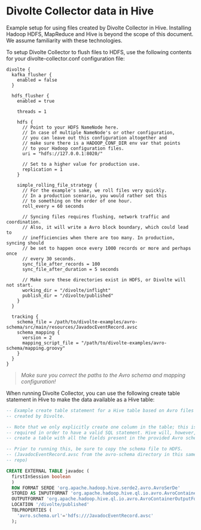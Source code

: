 Divolte Collector data in Hive
==============================

Example setup for using files created by Divolte Collector in Hive. Installing Hadoop HDFS, MapReduce and Hive is beyond the scope of this document. We assume familiarity with these technologies.

To setup Divolte Collector to flush files to HDFS, use the following contents for your divolte-collector.conf configuration file:

```hocon
divolte {
  kafka_flusher {
    enabled = false
  }

  hdfs_flusher {
    enabled = true

    threads = 1

    hdfs {
      // Point to your HDFS NameNode here.
      // In case of multiple NameNode's or other configuration,
      // you can leave out this configuration altogether and
      // make sure there is a HADOOP_CONF_DIR env var that points
      // to your Hadoop configuration files.
      uri = "hdfs://127.0.0.1:8020/"

      // Set to a higher value for production use.
      replication = 1
    }

    simple_rolling_file_strategy {
      // For the example's sake, we roll files very quickly.
      // In a production scenario, you would rather set this
      // to something on the order of one hour.
      roll_every = 60 seconds

      // Syncing files requires flushing, network traffic and coordination.
      // Also, it will write a Avro block boundary, which could lead to
      // inefficiencies when there are too many. In production, syncing should
      // be set to happen once every 1000 records or more and perhaps once
      // every 30 seconds.
      sync_file_after_records = 100
      sync_file_after_duration = 5 seconds

      // Make sure these directories exist in HDFS, or Divolte will not start.
      working_dir = "/divolte/inflight"
      publish_dir = "/divolte/published"
    }
  }

  tracking {
    schema_file = /path/to/divolte-examples/avro-schema/src/main/resources/JavadocEventRecord.avsc
    schema_mapping {
      version = 2
      mapping_script_file = "/path/to/divolte-examples/avro-schema/mapping.groovy"
    }
  }
}
```
> *Make sure you correct the paths to the Avro schema and mapping configuration!*

When running Divolte Collector, you can use the following create table statement in Hive to make the data available as a Hive table:
```sql
-- Example create table statement for a Hive table based on Avro files
-- created by Divolte.

-- Note that we only explicitly create one column in the table; this is
-- required in order to have a valid SQL statement. Hive will, however,
-- create a table with all the fields present in the provided Avro schema.

-- Prior to running this, be sure to copy the schema file to HDFS.
-- (JavadocEventRecord.avsc from the avro-schema directory in this same
-- repo)

CREATE EXTERNAL TABLE javadoc (
  firstInSession boolean
  )
  ROW FORMAT SERDE 'org.apache.hadoop.hive.serde2.avro.AvroSerDe'
  STORED AS INPUTFORMAT 'org.apache.hadoop.hive.ql.io.avro.AvroContainerInputFormat'
  OUTPUTFORMAT 'org.apache.hadoop.hive.ql.io.avro.AvroContainerOutputFormat'
  LOCATION '/divolte/published'
  TBLPROPERTIES (
    'avro.schema.url'='hdfs:///JavadocEventRecord.avsc'
  );
```
